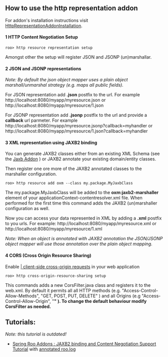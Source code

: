 ## How to use the http representation addon ##

For addon's installation instructions visit [HttpRepresentationAddonInstallation](HttpRepresentationAddonInstallation.md).

#### 1 HTTP Content Negotiation Setup ####
```
roo> http resource representation setup
```
Amongst other the setup will register JSON and JSONP (un)marshallar.

#### 2 JSON and JSONP representations ####
_Note: By default the json object mapper uses a plain object marshall/unmarshal strategy (e.g. maps all public fields)._

For JSON representation add **.json** postfix to the url. For example http://localhost:8080/myapp/myresource.json or http://localhost:8080/myapp/myresource/1.json

For JSONP representation add **.jsonp** postfix to the url and provide a **callback** url parmeter. For example http://localhost:8080/myapp/myresource.jsonp?callback=myhandler or http://localhost:8080/myapp/myresource/1.json?callback=myhandler

#### 3 XML representation using JAXB2 binding ####
You can generate JAXB2 classes either from an existing XML Schema (see the [Jaxb Addon](JaxbAddonInstallation.md) ) or JAXB2 annotate your existing domain/entity classes.

Then register one ore more of the JAXB2 annotated classes to the marshaller configuration.
```
roo> http resource add oxm --class my.package.MyJaxbClass
```
The my.package.MyJaxbClass will be added to the **oxm:jaxb2-marshaller** element of your applicationContext-contentresolver.xml file. When performed for the first time this command adds the JAXB2 (un)marshaller configuration as well.

Now you can access your data represented in XML by adding a **.xml** postfix to you urls. For example:
http://localhost:8080/myapp/myresource.xml or http://localhost:8080/myapp/myresource/1.xml

_Note: When an object is annotated with JAXB2 annotation the JSON/JSONP object mapper will use those annotation over the plain object mapping._

#### 4 CORS (Cross Origin Resource Sharing) ####
Enable [| client-side cross-origin requests](http://www.w3.org/TR/cors) in your web application
```
roo> http cross-origin-resource-sharing setup
```
This commands adds a new CorsFilter.java class and registers it to the web.xml. By default it permits all all HTTP methods (e.g. "Access-Control-Allow-Methods", "GET, POST, PUT, DELETE" ) and all Origins (e.g "Access-Control-Allow-Origin", "**" ).
To change the default behaviour modify CorsFilter as needed.**

## Tutorials: ##
_Note: this tutorial is outdated!_
  * [Spring Roo Addons : JAXB2 binding and Content Negotiation Support Tutorial](http://tzolov.blogspot.com/2010/05/spring-roo-addons-jaxb2-binding-and.html) with [annotated roo.log](JaxbHttpContentNegotiationTutorialRooLog.md)